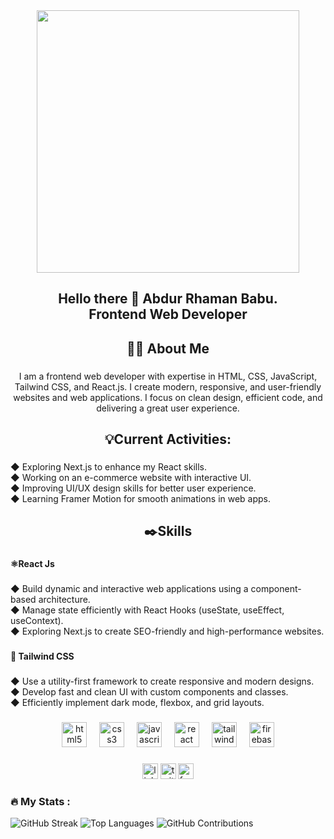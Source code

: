 <div align="center">
  <img height="420" src="https://i.postimg.cc/3JTFmtdd/github-profile-banner.png"  />
</div>

###

<h2 align="center">Hello there 👋 Abdur Rhaman Babu.<br>Frontend Web Developer</h2>

###

<h2 align="center">👩‍💻 About Me</h2>

###

<p align="center">I am a frontend web developer with expertise in HTML, CSS, JavaScript, Tailwind CSS, and React.js. I create modern, responsive, and user-friendly websites and web applications. I focus on clean design, efficient code, and delivering a great user experience.</p>

###

<h2 align="center">💡Current Activities:</h2>

###

<p align="left">◆ Exploring Next.js to enhance my React skills.<br>◆ Working on an e-commerce website with interactive UI.<br>◆ Improving UI/UX design skills for better user experience.<br>◆ Learning Framer Motion for smooth animations in web apps.</p>

###

<h2 align="center">✒️Skills</h2>

###

<h4 align="left">⚛️React Js</h4>

###

<p align="left">◆ Build dynamic and interactive web applications using a component-based architecture.<br>◆ Manage state efficiently with React Hooks (useState, useEffect, useContext).<br>◆ Exploring Next.js to create SEO-friendly and high-performance websites.</p>

###

<h4 align="left">🎨 Tailwind CSS</h4>

###

<p align="left">◆ Use a utility-first framework to create responsive and modern designs.<br>◆ Develop fast and clean UI with custom components and classes.<br>◆ Efficiently implement dark mode, flexbox, and grid layouts.</p>

###

<div align="center">
  <img src="https://cdn.jsdelivr.net/gh/devicons/devicon/icons/html5/html5-original.svg" height="40" alt="html5 logo"  />
  <img width="12" />
  <img src="https://cdn.jsdelivr.net/gh/devicons/devicon/icons/css3/css3-original.svg" height="40" alt="css3 logo"  />
  <img width="12" />
  <img src="https://cdn.jsdelivr.net/gh/devicons/devicon/icons/javascript/javascript-original.svg" height="40" alt="javascript logo"  />
  <img width="12" />
  <img src="https://cdn.jsdelivr.net/gh/devicons/devicon/icons/react/react-original.svg" height="40" alt="react logo"  />
  <img width="12" />
  <img src="https://cdn.jsdelivr.net/gh/devicons/devicon/icons/tailwindcss/tailwindcss-original-wordmark.svg" height="40" alt="tailwindcss logo"  />
  <img width="12" />
  <img src="https://cdn.jsdelivr.net/gh/devicons/devicon/icons/firebase/firebase-plain.svg" height="40" alt="firebase logo"  />
</div>

###

<div align="center">
  <img src="https://img.shields.io/static/v1?message=LinkedIn&logo=linkedin&label=&color=0077B5&logoColor=white&labelColor=&style=for-the-badge" height="25" alt="linkedin logo"  />
  <img src="https://img.shields.io/static/v1?message=Twitter&logo=twitter&label=&color=1DA1F2&logoColor=white&labelColor=&style=for-the-badge" height="25" alt="twitter logo"  />
  <img src="https://img.shields.io/static/v1?message=Facebook&logo=facebook&label=&color=1877F2&logoColor=white&labelColor=&style=for-the-badge" height="25" alt="facebook logo"  />
</div>

###

<h3 align="left">🔥   My Stats :</h3>

![GitHub Streak](https://streak-stats.demolab.com/?username=abdur-rhaman-babu&theme=default&background=FFFFFF)
![Top Languages](https://github-readme-stats.vercel.app/api/top-langs/?username=abdur-rhaman-babu&layout=compact&theme=default&bg_color=FFFFFF)
![GitHub Contributions](https://github-readme-streak-stats.herokuapp.com/?username=abdur-rhaman-babu&theme=default&background=FFFFFF)



###




